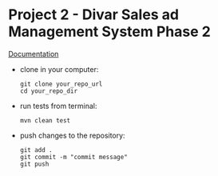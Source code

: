 # Project 2 - Divar Sales ad Management System Phase 2
[Documentation](https://docs.google.com/document/d/1w9QAmOihZnK_JHsnD4-3XlfkfuCtT9-VWdjbe38bKJk/edit?usp=sharing)

<ul>
<li>
clone in your computer: 

```
git clone your_repo_url
cd your_repo_dir
```
</li>

<li>
run tests from terminal:

```
mvn clean test
```
</li>

<li>
push changes to the repository:

```
git add . 
git commit -m "commit message"
git push
```
</li>
</ul>
